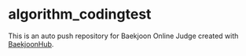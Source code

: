 # algorithm_codingtest
This is an auto push repository for Baekjoon Online Judge created with [BaekjoonHub](https://github.com/BaekjoonHub/BaekjoonHub).
